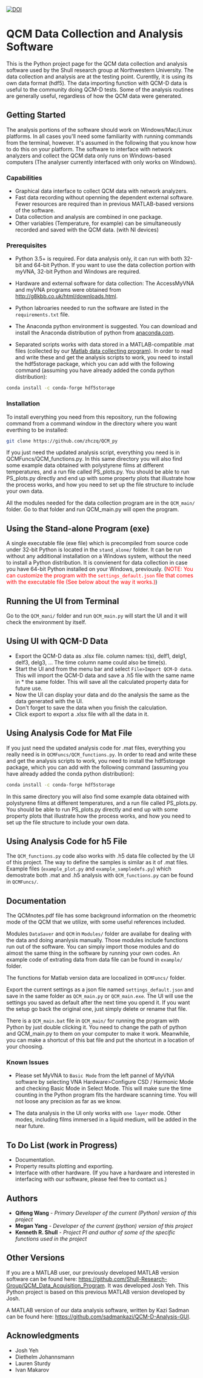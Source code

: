 [![DOI](https://zenodo.org/badge/138771761.svg)](https://zenodo.org/badge/latestdoi/138771761)

# QCM Data Collection and Analysis Software

This is the Python project page for the QCM data collection and analysis software used by the Shull research group at Northwestern University. The data collection and analysis are at the testing point. Curentlly, it is using its own data format (hdf5). The data importing function with QCM-D data is useful to the community doing QCM-D tests. Some of the analysis routines are generally useful, regardless of how the QCM data were generated.

## Getting Started

The analysis portions of the software should work on Windows/Mac/Linux platforms. In all cases you'll need some familiarity with running commands from the terminal, however. It's assumed in the following that you know how to do this on your platform. The software to interface with network analyzers and collect the QCM data only runs on Windows-based computers (The analyser currently interfaced with only works on Windows).

### Capabilities

* Graphical data interface to collect QCM data with network analyzers.  
* Fast data recording without openning the dependent external software. Fewer resources are required than in previous MATLAB-based versions of the software.  
* Data collection and analysis are combined in one package.  
* Other variables (Temperature, for example) can be simultaneously recorded and saved with the QCM data. (with NI devices)

### Prerequisites

* Python 3.5+ is required. For data analysis only, it can run with both 32-bit and 64-bit Python. If you want to use the data collection portion with myVNA, 32-bit Python and Windows are required.  

* Hardware and external software for data collection: The AccessMyVNA and myVNA programs were obtained from <http://g8kbb.co.uk/html/downloads.html>.
* Python labroaries needed to run the software are listed in the `requirements.txt` file.  
  
* The Anaconda python environment is suggested.  You can  download and install the Anaconda distribution of python from [anaconda.com](https://anaconda.com/download).  

* Separated scripts works with data stored in a MATLAB-compatible .mat files (collected by our [Matlab data collecting program](https://github.com/Shull-Research-Group/QCM_Data_Acquisition_Program)).  In order to read and write these and get the analysis scripts to work, you need to install the hdf5storage package, which you can add with the following command (assuming you have already added the conda python distribution):  

```bash
conda install -c conda-forge hdf5storage  
```

### Installation

To install everything you need from this repository, run the following command from a command window in the directory where you want everthing to be installed:

```bash
git clone https://github.com/zhczq/QCM_py
```

If you just need the updated analysis script, everything you need is in QCMFuncs/QCM_functions.py. In this same directory you will also find some example data obtained with polystyrene films at different temperatures, and a run file called PS_plots.py. You should be able to run PS_plots.py directly and end up with some property plots that illustrate how the process works, and how you need to set up the file structure to include your own data.

All the modules needed for the data collection program are in the `QCM_main/` folder. Go to that folder and run QCM_main.py will open the program.  

## Using the Stand-alone Program (exe)

A single executable file (exe file) which is precompiled from source code under 32-bit Python is located in the `stand_alone/` folder. It can be run without any additional installation on a Windows system, without the need to install a Python distribution. It is convienent for data collection in case you have 64-bit Python installed on your Windows, previously. (<span style="color:red">NOTE: You can customize the program with the  `settings_default.json`  file that comes with the executable file (See below about the way it works.)</span>)  

## Running the UI from Terminal

Go to the `QCM_mani/` folder and run `QCM_main.py` will start the UI and it will check the environment by itself.  

## Using UI with QCM-D Data

* Export the QCM-D data as .xlsx file. column names: t(s), delf1, delg1, delf3, delg3, ... The time column name could also be time(s).
* Start the UI and from the menu bar and select `File>Import QCM-D data`.  This will import the QCM-D data and save a .h5 file with the same name in * the same folder. This will save all the calculated property data for future use.  
* Now the UI can display your data and do the analysis the same as the data generated with the UI.
* Don't forget to save the data when you finish the calculation.
* Click export to export a .xlsx file with all the data in it.

## Using Analysis Code for Mat File  

If you just need the updated analysis code for .mat files, everything you really need is in `QCMFuncs/QCM_functions.py`. In order to read and write these and get the analysis scripts to work, you need to install the hdf5storage package, which you can add with the following command (assuming you have already added the conda python distribution):  

```bash
conda install -c conda-forge hdf5storage  
```

In this same directory you will also find some example data obtained with polystyrene films at different temperatures, and a run file called PS_plots.py. You should be able to run PS_plots.py directly and end up with some property plots that illustrate how the process works, and how you need to set up the file structure to include your own data.

## Using Analysis Code for h5 File  

The `QCM_functions.py` code also works with .h5 data file collected by the UI of this project. The way to define the samples is similar as it of .mat files. Example files (`example_plot.py` and `example_sampledefs.py`) which demostrate both .mat and .h5 analysis with `QCM_functions.py` can be found in  `QCMFuncs/`.

## Documentation

The QCMnotes.pdf file has some background information on the rheometric mode of the QCM that we utilize, with some useful references included.

Modules `DataSaver` and `QCM` in `Modules/` folder are availabe for dealing with the data and doing ananlysis manually. Those modules include functions run out of the software. You can simply import those modules and do almost the same thing in the software by running your own codes. An example code of extrating data from data file can be found in `example/` folder.

The functions for Matlab version data are locoalized in `QCMFuncs/` folder.  

Export the current settings as a json file named `settings_default.json` and save in the same folder as `QCM_main.py` or `QCM_main.exe`. The UI will use the settings you saved as default after the next time you opend it. If you want the setup go back the original one, just simply delete or rename that file.  

There is a `QCM_main.bat` file in  `QCM_main/` for running the program with Python by just double clicking it. You need to change the path of python and QCM_main.py to them on your computer to make it work. Meanwhile, you can make a shortcut of this bat file and put the shortcut in a location of your choosing.

### Known Issues

* Please set MyVNA to `Basic Mode` from the left pannel of MyVNA software by selecting VNA Hardware>Configure CSD / Harmonic Mode and checking Basic Mode in Select Mode. This will make sure the time counting in the Python program fits the hardware scanning time. You will not loose any precision as far as we know.  

* The data analysis in the UI only works with `one layer` mode. Other modes, including films immersed in a liquid medium, will be added in the near future.

## To Do List (work in Progress)

* Documentation.
* Property results plotting and exporting.
* Interface with other hardware. (If you have a hardware and interested in interfacing with our software, please feel free to contact us.)

## Authors

* **Qifeng Wang**  - *Primary Developer of the current (Python) version of this project*
* **Megan Yang**  - *Developer of the current (python) version of this project*
* **Kenneth R. Shull** - *Project PI and author of some of the specific functions used in the project*

## Other Versions

If you are a MATLAB user, our previously developed MATLAB version software can be found here: <https://github.com/Shull-Research-Group/QCM_Data_Acquisition_Program>. It was developed Josh Yeh. This Python project is based on this previous MATLAB version developed by Josh.  

A MATLAB version of our data analysis software, written by Kazi Sadman can be found here: <https://github.com/sadmankazi/QCM-D-Analysis-GUI>.

## Acknowledgments

* Josh Yeh
* Diethelm Johannsmann
* Lauren Sturdy
* Ivan Makarov
